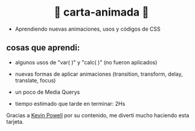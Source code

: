 <h1 align="center"> 💌 carta-animada 💌 </h1>

- Aprendiendo nuevas animaciones, usos y códigos de CSS

<h2 align="left"> cosas que aprendi: </h2>
  
- algunos usos de "var( )" y "calc( )" (no fueron aplicados)
  
- nuevas formas de aplicar animaciones (transition, transform, delay, translate, focus)
  
- un poco de Media Querys
  
- tiempo estimado que tarde en terminar: 2Hs
  
Gracias a [Kevin Powell](https://www.youtube.com/channel/UCJZv4d5rbIKd4QHMPkcABCw) por su contenido, me divertí mucho haciendo esta tarjeta.
